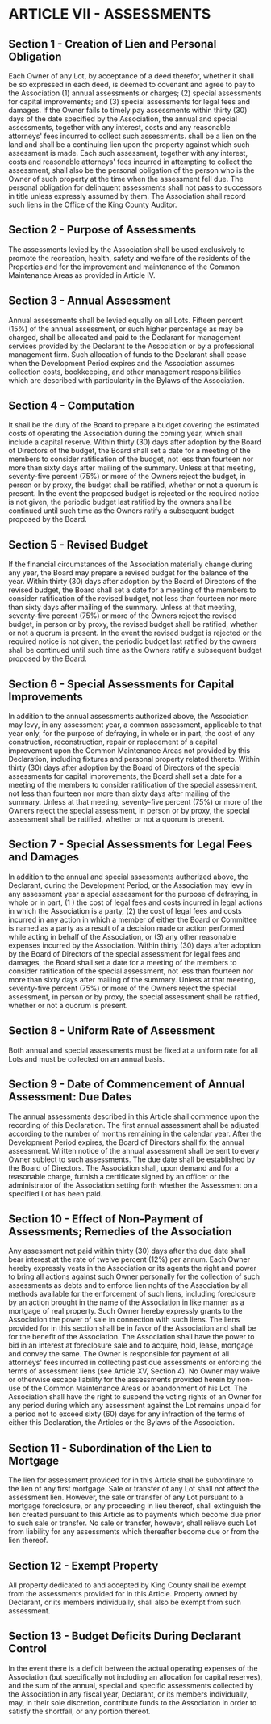# ARTICLE VII - ASSESSMENTS

## Section 1 - Creation of Lien and Personal Obligation

Each Owner of any Lot,
by acceptance of a deed therefor, whether it shall be so expressed in each deed, is deemed
to covenant and agree to pay to the Association (1) annual assessments or charges; (2)
special assessments for capital improvements; and (3) special assessments for legal fees
and damages. If the Owner fails to timely pay assessments within thirty (30) days of the
date specified by the Association, the annual and special assessments, together with any
interest, costs and any reasonable attorneys' fees incurred to collect such assessments.
shall be a lien on the land and shall be a continuing lien upon the property against which
such assessment is made. Each such assessment, together with any interest, costs and
reasonable attorneys' fees incurred in attempting to collect the assessment, shall also be the
personal obligation of the person who is the Owner of such property at the time when the
assessment fell due. The personal obligation for delinquent assessments shall not pass to
successors in title unless expressly assumed by them. The Association shall record such
liens in the Office of the King County Auditor.

## Section 2 - Purpose of Assessments

The assessments levied by the
Association shall be used exclusively to promote the recreation, health, safety and welfare of
the residents of the Properties and for the improvement and maintenance of the Common
Maintenance Areas as provided in Article IV.

## Section 3 - Annual Assessment

Annual assessments shall be levied equally on
all Lots. Fifteen percent (15%) of the annual assessment, or such higher percentage as may
be charged, shall be allocated and paid to the Declarant for management services provided
by the Declarant to the Association or by a professional management firm. Such allocation
of funds to the Declarant shall cease when the Development Period expires and the
Association assumes collection costs, bookkeeping, and other management responsibilities
which are described with particularity in the Bylaws of the Association.

## Section 4 - Computation

It shall be the duty of the Board to prepare a budget
covering the estimated costs of operating the Association during the coming year, which
shall include a capital reserve. Within thirty (30) days after adoption by the Board of
Directors of the budget, the Board shall set a date for a meeting of the members to consider
ratification of the budget, not less than fourteen nor more than sixty days after mailing of the
summary. Unless at that meeting, seventy-five percent (75%) or more of the Owners reject
the budget, in person or by proxy, the budget shall be ratified, whether or not a quorum is
present. In the event the proposed budget is rejected or the required notice is not given, the
periodic budget last ratified by the owners shall be continued until such time as the Owners
ratify a subsequent budget proposed by the Board.

## Section 5 - Revised Budget

If the financial circumstances of the Association
materially change during any year, the Board may prepare a revised budget for the balance
of the year. Within thirty (30) days after adoption by the Board of Directors of the revised
budget, the Board shall set a date for a meeting of the members to consider ratification of
the revised budget, not less than fourteen nor more than sixty days after mailing of the
summary. Unless at that meeting, seventy-five percent (75%) or more of the Owners reject
the revised budget, in person or by proxy, the revised budget shall be ratified, whether or not
a quorum is present. In the event the revised budget is rejected or the required notice is not
given, the periodic budget last ratified by the owners shall be continued until such time as the
Owners ratify a subsequent budget proposed by the Board.

## Section 6 - Special Assessments for Capital Improvements

In addition to the
annual assessments authorized above, the Association may levy, in any assessment year, a
common assessment, applicable to that year only, for the purpose of defraying, in whole or
in part, the cost of any construction, reconstruction, repair or replacement of a capital
improvement upon the Common Maintenance Areas not provided by this Declaration,
including fixtures and personal property related thereto. Within thirty (30) days after
adoption by the Board of Directors of the special assessments for capital improvements, the
Board shall set a date for a meeting of the members to consider ratification of the special
assessment, not less than fourteen nor more than sixty days after mailing of the summary.
Unless at that meeting, seventy-five percent (75%) or more of the Owners reject the special
assessment, in person or by proxy, the special assessment shall be ratified, whether or not a
quorum is present.

## Section 7 - Special Assessments for Legal Fees and Damages

In addition to
the annual and special assessments authorized above, the Declarant, during the
Development Period, or the Association may levy in any assessment year a special
assessment for the purpose of defraying, in whole or in part, (1 ) the cost of legal fees and
costs incurred in legal actions in which the Association is a party, (2) the cost of legal fees
and costs incurred in any action in which a member of either the Board or Committee is
named as a party as a result of a decision made or action performed while acting in behalf of
the Association, or (3) any other reasonable expenses incurred by the Association. Within
thirty (30) days after adoption by the Board of Directors of the special assessment for legal
fees and damages, the Board shall set a date for a meeting of the members to consider
ratification of the special assessment, not less than fourteen nor more than sixty days after
mailing of the summary. Unless at that meeting, seventy-five percent (75%) or more of the
Owners reject the special assessment, in person or by proxy, the special assessment shall
be ratified, whether or not a quorum is present.

## Section 8 - Uniform Rate of Assessment

Both annual and special assessments
must be fixed at a uniform rate for all Lots and must be collected on an annual basis.

## Section 9 - Date of Commencement of Annual Assessment: Due Dates

The
annual assessments described in this Article shall commence upon the recording of this
Declaration. The first annual assessment shall be adjusted according to the number of
months remaining in the calendar year. After the Development Period expires, the Board of
Directors shall fix the annual assessment. Written notice of the annual assessment shall be
sent to every Owner subiect to such assessments. The due date shall be established by the
Board of Directors. The Association shall, upon demand and for a reasonable charge,
furnish a certificate signed by an officer or the administrator of the Association setting forth
whether the Assessment on a specified Lot has been paid.

## Section 10 - Effect of Non-Payment of Assessments; Remedies of the Association

Any assessment not paid within thirty (30) days after the due date shall bear
interest at the rate of twelve percent (12%) per annum. Each Owner hereby expressly vests
in the Association or its agents the right and power to bring all actions against such Owner
personally for the collection of such assessments as debts and to enforce lien nghts of the
Association by all methods available for the enforcement of such liens, including foreclosure
by an action brought in the name of the Association in like manner as a mortgage of real
property. Such Owner hereby expressly grants to the Association the power of sale in
connection with such liens. The liens provided for in this section shall be in favor of the
Association and shall be for the benefit of the Association. The Association shall have the
power to bid in an interest at foreclosure sale and to acquire, hold, lease, mortgage and
convey the same. The Owner is responsible for payment of all attorneys' fees incurred in
collecting past due assessments or enforcing the terms of assessment liens (see Article XV,
Section 4). No Owner may waive or otherwise escape liability for the assessments provided
herein by non-use of the Common Maintenance Areas or abandonment of his Lot.
The Association shall have the right to suspend the voting rights of an Owner for any period
during which any assessment against the Lot remains unpaid for a period not to exceed sixty
(60) days for any infraction of the terms of either this Declaration, the Articles or the Bylaws
of the Association.

## Section 11 - Subordination of the Lien to Mortgage

The lien for assessment
provided for in this Article shall be subordinate to the lien of any first mortgage. Sale or
transfer of any Lot shall not affect the assessment lien. However, the sale or transfer of any
Lot pursuant to a mortgage foreclosure, or any proceeding in lieu thereof, shall extinguish
the lien created pursuant to this Article as to payments which become due prior to such sale
or transfer. No sale or transfer, however, shall relieve such Lot from liability for any
assessments which thereafter become due or from the lien thereof.

## Section 12 - Exempt Property

All property dedicated to and accepted by King
County shall be exempt from the assessments provided for in this Article. Property owned
by Declarant, or its members individually, shall also be exempt from such assessment.

## Section 13 - Budget Deficits During Declarant Control

In the event there is a
deficit between the actual operating expenses of the Association (but specifically not
including an allocation for capital reserves), and the sum of the annual, special and specific
assessments collected by the Association in any fiscal year, Declarant, or its members
individually, may, in their sole discretion, contribute funds to the Association in order to
satisfy the shortfall, or any portion thereof.
